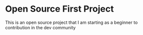 # Open Source First Project
This is an open source project that I am starting as a beginner to contribution in the dev community
